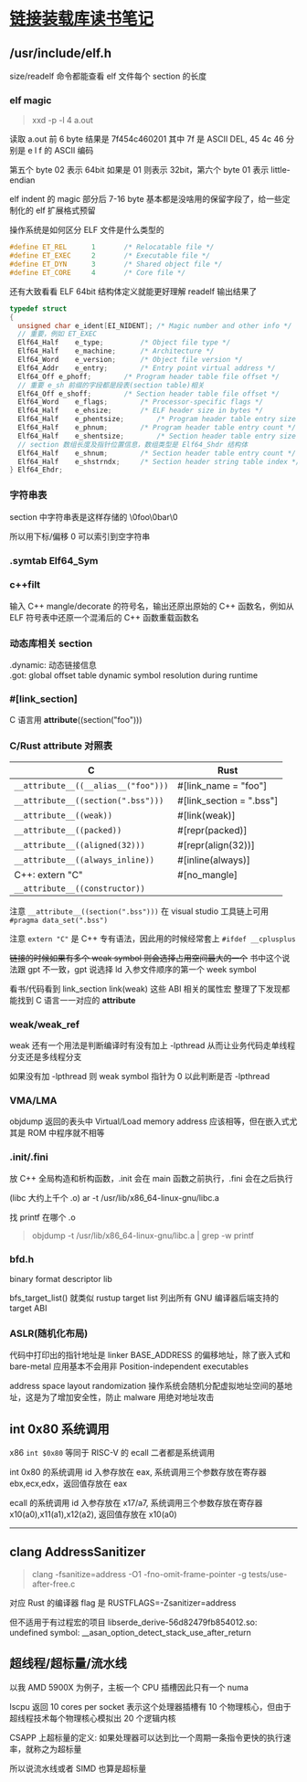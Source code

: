 # [链接装载库读书笔记](/2023/08/link_load_and_lib_notes.md)

## /usr/include/elf.h
size/readelf 命令都能查看 elf 文件每个 section 的长度

### elf magic

> xxd -p -l 4 a.out

读取 a.out 前 6 byte 结果是 7f454c460201 其中 7f 是 ASCII DEL, 45 4c 46 分别是 e l f 的 ASCII 编码

第五个 byte 02 表示 64bit 如果是 01 则表示 32bit，第六个 byte 01 表示 little-endian

elf indent 的 magic 部分后 7-16 byte 基本都是没啥用的保留字段了，给一些定制化的 elf 扩展格式预留

操作系统是如何区分 ELF 文件是什么类型的

```c
#define ET_REL		1		/* Relocatable file */
#define ET_EXEC		2		/* Executable file */
#define ET_DYN		3		/* Shared object file */
#define ET_CORE		4		/* Core file */
```

还有大致看看 ELF 64bit 结构体定义就能更好理解 readelf 输出结果了 

```c
typedef struct
{
  unsigned char	e_ident[EI_NIDENT];	/* Magic number and other info */
  // 重要，例如 ET_EXEC
  Elf64_Half	e_type;			/* Object file type */
  Elf64_Half	e_machine;		/* Architecture */
  Elf64_Word	e_version;		/* Object file version */
  Elf64_Addr	e_entry;		/* Entry point virtual address */
  Elf64_Off	e_phoff;		/* Program header table file offset */
  // 重要 e_sh 前缀的字段都是段表(section table)相关
  Elf64_Off	e_shoff;		/* Section header table file offset */
  Elf64_Word	e_flags;		/* Processor-specific flags */
  Elf64_Half	e_ehsize;		/* ELF header size in bytes */
  Elf64_Half	e_phentsize;		/* Program header table entry size */
  Elf64_Half	e_phnum;		/* Program header table entry count */
  Elf64_Half	e_shentsize;		/* Section header table entry size */
  // section 数组长度及指针位置信息，数组类型是 Elf64_Shdr 结构体
  Elf64_Half	e_shnum;		/* Section header table entry count */
  Elf64_Half	e_shstrndx;		/* Section header string table index */
} Elf64_Ehdr;
```

### 字符串表
section 中字符串表是这样存储的 \0foo\0bar\0

所以用下标/偏移 0 可以索引到空字符串

### .symtab Elf64_Sym

### c++filt
输入 C++ mangle/decorate 的符号名，输出还原出原始的 C++ 函数名，例如从 ELF 符号表中还原一个混淆后的 C++ 函数重载函数名

### 动态库相关 section
.dynamic: 动态链接信息  
.got: global offset table dynamic symbol resolution during runtime

### #[link_section]
C 语言用 __attribute__((section("foo")))

### C/Rust attribute 对照表

|C|Rust|
|---|---|
|`__attribute__((__alias__("foo")))`|#[link_name = "foo"]|
|`__attribute__((section(".bss")))`|#[link_section = ".bss"]|
|`__attribute__((weak))`|#[link(weak)]|
|`__attribute__((packed))`|#[repr(packed)]|
|`__attribute__((aligned(32)))`|#[repr(align(32))]|
|`__attribute__((always_inline))`|#[inline(always)]|
|C++: extern "C"|#[no_mangle]|
|`__attribute__((constructor))`||

注意 `__attribute__((section(".bss")))` 在 visual studio 工具链上可用 `#pragma data_set(".bss")`

注意 `extern "C"` 是 C++ 专有语法，因此用的时候经常套上 `#ifdef __cplusplus`

~~链接的时候如果有多个 weak symbol 则会选择占用空间最大的一个~~ 书中这个说法跟 gpt 不一致，gpt 说选择 ld 入参文件顺序的第一个 week symbol

看书/代码看到 link_section link(weak) 这些 ABI 相关的属性宏
整理了下发现都能找到 C 语言一一对应的 __attribute__

### weak/weak_ref
weak 还有一个用法是判断编译时有没有加上 -lpthread 从而让业务代码走单线程分支还是多线程分支

如果没有加 -lpthread 则 weak symbol 指针为 0 以此判断是否 -lpthread

### VMA/LMA

objdump 返回的表头中 Virtual/Load memory address 应该相等，但在嵌入式尤其是 ROM 中程序就不相等

### .init/.fini

放 C++ 全局构造和析构函数，.init 会在 main 函数之前执行，.fini 会在之后执行

(libc 大约上千个 .o) ar -t /usr/lib/x86_64-linux-gnu/libc.a

找 printf 在哪个 .o 

> objdump -t /usr/lib/x86_64-linux-gnu/libc.a | grep -w printf

### bfd.h
binary format descriptor lib

bfs_target_list() 就类似 rustup target list 列出所有 GNU 编译器后端支持的 target ABI

### ASLR(随机化布局)

代码中打印出的指针地址是 linker BASE_ADDRESS 的偏移地址，除了嵌入式和 bare-metal 应用基本不会用非 Position-independent executables

address space layout randomization 操作系统会随机分配虚拟地址空间的基地址，这是为了增加安全性，防止 malware 用绝对地址攻击

## int 0x80 系统调用

x86 `int $0x80` 等同于 RISC-V 的 ecall 二者都是系统调用

int 0x80 的系统调用 id 入参存放在 eax, 系统调用三个参数存放在寄存器 ebx,ecx,edx，返回值存放在 eax

ecall 的系统调用 id 入参存放在 x17/a7, 系统调用三个参数存放在寄存器 x10(a0),x11(a1),x12(a2), 返回值存放在 x10(a0)

---

## clang AddressSanitizer

> clang -fsanitize=address -O1 -fno-omit-frame-pointer -g   tests/use-after-free.c

对应 Rust 的编译器 flag 是 RUSTFLAGS=-Zsanitizer=address

但不适用于有过程宏的项目 libserde_derive-56d82479fb854012.so: undefined symbol: __asan_option_detect_stack_use_after_return

## 超线程/超标量/流水线

以我 AMD 5900X 为例子，主板一个 CPU 插槽因此只有一个 numa

lscpu 返回 10 cores per socket 表示这个处理器插槽有 10 个物理核心，但由于超线程技术每个物理核心模拟出 20 个逻辑内核

CSAPP 上超标量的定义: 如果处理器可以达到比一个周期一条指令更快的执行速率，就称之为超标量

所以说流水线或者 SIMD 也算是超标量
